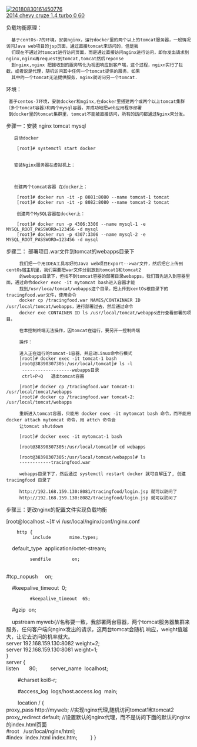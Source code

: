 
<a href="https://ibb.co/VCJPCPg"><img src="https://i.ibb.co/mybMyM9/20180830161450776.png" alt="20180830161450776" border="0"></a><br /><a target='_blank' href='https://statewideinventory.org/chevrolet-0-60-times'>2014 chevy cruze 1.4 turbo 0 60</a><br />

负载均衡原理：

      基于centOs-7的环境，安装nginx，运行docker里的两个以上的tomcat服务器，一般情况访问Java web项目的jsp页面，通过直接tomcat来访问的，但是我
      们现在不通过对tomcat进行访问页面，而是通过直接访问nginx进行访问，即你发出请求到nginx,nginx再request到tomcat,tomcat然后reponse
      到nginx,nginx 把接收到的服务转化为视图响应到客户端，这个过程，ngixn实行了拦截，或者说是代理，随机访问其中任何一个tomcat提供的服务，如果
      其中的一个tomcat无法提供服务，nginx就访问另一个tomcat.


环境：

     基于centos-7环境，安装docker和nginx,在docker里搭建两个或两个以上tomcat集群（多个tomcat容器)和两个mysql容器，并成功地把web应用程序部署
     到docker里的tomcat集群里，tomcat不能被直接訪问，所有的訪问都通过Nginx来分发。

步骤一：安装 nginx tomcat mysql 

       启动docker
       
        [root]# systemctl start docker
       
       
       安装Nginx服务器在虚拟机上：
       
       
       
       创建两个tomcat容器 在docker上：
    
        [root]# docker run -it -p 8081:8080 --name tomcat-1 tomcat
        [root]# docker run -it -p 8082:8080 --name tomcat-2 tomcat
        
        创建两个MySQL容器在docker上：
        
        [root]# docker run -p 4306:3306 --name mysql-1 -e MYSQL_ROOT_PASSWORD=123456 -d mysql
        [root]# docker run -p 4307:3306 --name mysql-2 -e MYSQL_ROOT_PASSWORD=123456 -d mysql

步骤二：  部署项目.war文件到tomcat的webapps目录下
        
         我们把一个用IDEA工具写好的Java web项目Export-->war文件，然后把它上传到centOs宿主机里，我们需要把war文件分别放到tomcat1和tomcat2
         的webapps目录下，但找不到tomcat容器的部署目录webapps，我们首先进入到容器里面，通过命令docker exec -it mytomcat bash进入容器才能
         找到/usr/loca/tomcat/webapps这个目录，把上传到centOs根目录下的tracingfood.war文件，使用命令
         docker cp /tracingfood.war NAMES/CONTAINAER ID /usr/local/tomcat/webapps，进行部署过去，然后通过命令
         docker exe CONTAINER ID ls /usr/local/tomcat/webapps进行查看部署的项目。

         在本控制终端无法操作，因tomcat在运行，要另开一控制终端
 
         操作：
 
         进入正在运行的tomcat-1容器，并启动Linux命令行模式
         [root]# docker exec -it tomcat-1 bash
         [root@38390307305:/usr/local/tomcat]# ls -l
          -------------------webapps目录
          ctrl+P+Q   退出tomcat容器
          
         [root]# docker cp /tracingfood.war tomcat-1: /usr/local/tomcat/webapps
         [root]# docker cp /tracingfood.war tomcat-2: /usr/local/tomcat/webapps
         
         重新进入tomcat容器，只能用 docker exec -it mytomcat bash 命令，而不能用 docker attach mytomcat 命令，用 attch 命令会
         让tomcat shutdown
 
         [root]# docker exec -it mytomcat-1 bash
 
         [root@38390307305:/usr/local/tomcat]# cd webapps
 
         [root@38390307305:/usr/local/tomcat/webapps]# ls 
         ------------tracingfood.war
 
         webapps目录下了，然后通过 systemctl restart docker 就可自解压了, 创建tracingfood 目录了
 
         http://192.168.159.130:8081/tracingfood/login.jsp 就可以訪问了
         http://192.168.159.130:8082/tracingfood/login.jsp 就可以訪问了
         
 步骤三：更改nginx的配置文件实现负载均衡     
 
   [root@localhost ~]# vi /usr/local/nginx/conf/nginx.conf
        
        http {
              include       mime.types;
              
              default_type  application/octet-stream;

             sendfile        on;
             
             #tcp_nopush     on;

             #keepalive_timeout  0;
             
             #keepalive_timeout  65;

             #gzip  on;

             upstream myweb{//名称要一致，我部署两台容器，两个tomcat服务器集群来服务，任何客户端向nginx发出的请求，这两台tomcat会随机
                              响应，weight值越大，让它去访问的机率就大。
             
             server 192.168.159.130:8082 weight=2;
             
             server 192.168.159.130:8081 weight=1;
           
           }
        
        server {
               
               listen       80;
        
               server_name  localhost;

               #charset koi8-r;

               #access_log  logs/host.access.log  main;

              location / {
                         
                         proxy_pass http://myweb;        //实现nginx代理,随机访问tomcat1和tomcat2
                         
                         proxy_redirect default;         //设置默认的nginx代理，而不是访问下面的默认的nginx的index.html页面
                         
                         #root   /usr/local/nginx/html;
                         
                         #index  index.html index.htm;
                         }
              }
 
 
 
 
 
 
 
 
